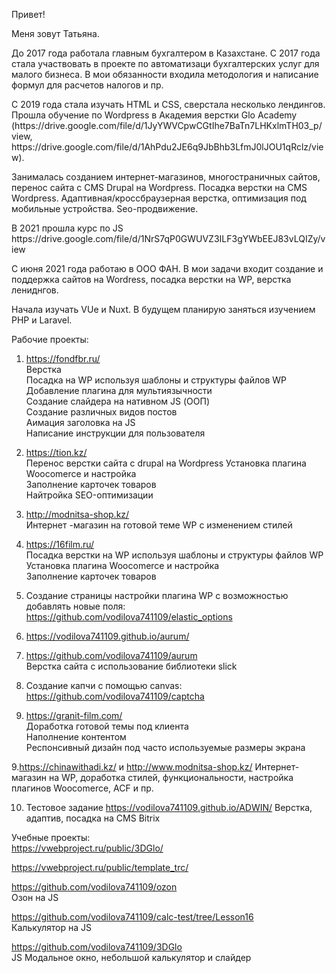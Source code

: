 
Привет!
<p>Меня зовут Татьяна. </p>
<p>До 2017 года работала главным бухгалтером в Казахстане. С 2017 года стала участвовать в проекте по автоматизаци бухгалтерских услуг для малого бизнеса. В мои обязанности входила методология и написание формул для расчетов налогов и пр.</p>
<p>С 2019 года стала изучать НТML и СSS, сверстала несколько лендингов. Прошла обучение по Wordpress в Академия верстки Glo Academy (https://drive.google.com/file/d/1JyYWVCpwCGtIhe7BaTn7LHKxlmTH03_p/view,  <br> https://drive.google.com/file/d/1AhPdu2JE6q9JbBhb3LfmJ0lJOU1qRclz/view).</p>  
<p>Занималась созданиeм интернет-магазинов, многостраничных сайтов, перенос сайта с CMS Drupal на Wordpress. Посадка верстки на CMS Wordpress. Адаптивная/кроссбраузерная верстка, оптимизация под мобильные устройства. Seo-продвижение.</p>
<p>В 2021 прошла курс по JS https://drive.google.com/file/d/1NrS7qP0GWUVZ3ILF3gYWbEEJ83vLQIZy/view </p>
<p>С июня 2021 года работаю в ООО ФАН. В мои задачи входит создание и поддержка сайтов на Wordress, посадка верстки на WP, верстка лениднгов.</p>
<p>Начала изучать VUe и Nuxt. В будущем планирую заняться изучением PHP и Laravel.</p>
Рабочие проекты: <br>



1. https://fondfbr.ru/ <br>
Верстка <br>
Посадка на WP используя шаблоны и структуры файлов WP <br>
Добавление плагина для мультиязычности <br>
Создание слайдера на нативном JS (ООП) <br>
Создание различных видов постов <br>
Аимация заголовка на JS <br>
Написание инструкции для пользователя <br>

2. https://tion.kz/ <br>
  Перенос верстки сайта с drupal на Wordpress
  Установка плагина Woocomerce и настройка <br>
  Заполнение карточек товаров  <br>
  Найтройка SEO-оптимизации <br>

3. http://modnitsa-shop.kz/ </br>
Интернет -магазин на готовой теме WP с изменением стилей <br> 

4. https://16film.ru/ <br>
Посадка верстки на WP используя шаблоны и структуры файлов WP <br>
Установка плагина Woocomerce и настройка <br>
Заполнение карточек товаров  <br>

5. Создание страницы настройки плагина WP с возможностью добавлять новые поля: <br>
https://github.com/vodilova741109/elastic_options <br>

6. https://vodilova741109.github.io/aurum/ 
7. https://github.com/vodilova741109/aurum  
Верстка сайта с использование библиотеки slick <br>

7. Создание капчи  с помощью canvas: <br>
https://github.com/vodilova741109/captcha <br>

8. https://granit-film.com/ <br>
Доработка готовой темы под клиента <br>
Наполнение контентом <br>
Респонсивный дизайн под часто используемые размеры экрана <br>

9.https://chinawithadi.kz/  и http://www.modnitsa-shop.kz/
Интернет-магазин на WP, доработка стилей, функциональности, 
настройка плагинов Woocomerce, ACF и пр.

10. Tecтовое задание https://vodilova741109.github.io/ADWIN/
Верстка, адаптив, посадка на CMS Bitrix

Учебные проекты:<br>
https://vwebproject.ru/public/3DGlo/

https://vwebproject.ru/public/template_trc/


https://github.com/vodilova741109/ozon <br>
Озон на JS <br>

https://github.com/vodilova741109/calc-test/tree/Lesson16 <br>
Калькулятор на JS <br>

https://github.com/vodilova741109/3DGlo <br>
JS Модальное окно, небольшой калькулятор и слайдер <br>








<!--
**vodilova741109/vodilova741109** is a ✨ _special_ ✨ repository because its `README.md` (this file) appears on your GitHub profile.

Here are some ideas to get you started:

- 🔭 I’m currently working on ...
- 🌱 I’m currently learning ...
- 👯 I’m looking to collaborate on ...
- 🤔 I’m looking for help with ...
- 💬 Ask me about ...
- 📫 How to reach me: ...
- 😄 Pronouns: ...
- ⚡ Fun fact: ...
-->
